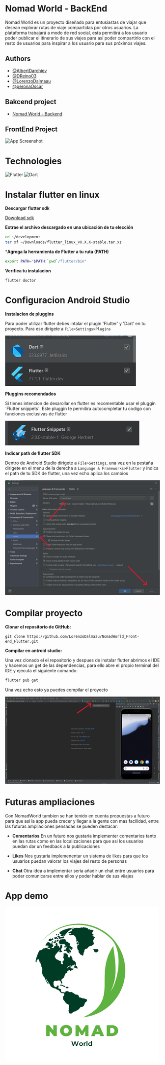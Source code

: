 # Nomad World - BackEnd

Nomad World es un proyecto diseñado para entusiastas de viajar que desean explorar rutas de viaje compartidas por otros usuarios. La plataforma trabajará a modo de red social, esta permitirá a los usuario poder publicar el itinerario de sus viajes para así poder compartirlo con el resto de usuarios para inspirar a los usuario para sus próximos viajes.

## Authors
- [@AlbertDarchiev](https://github.com/AlbertDarchiev)
- [@DReino03](https://github.com/DReino03) 
- [@LorenzoDalmaau](https://github.com/LorenzoDalmaau)
- [@peronaOscar](https://github.com/peronaOscar)


## Bakcend project
- [Nomad World - Backend](https://github.com/AlbertDarchiev/NomadWorld_BackEnd/tree/main)

## FrontEnd Project

![App Screenshot](https://ik.imagekit.io/albertITB/readme/Nomad%20World.png?updatedAt=1708598106088) 


# Technologies
![Flutter](https://img.shields.io/badge/Flutter-%2302569B.svg?style=for-the-badge&logo=Flutter&logoColor=white) ![Dart](https://img.shields.io/badge/dart-%230175C2.svg?style=for-the-badge&logo=dart&logoColor=white)


# Instalar flutter en linux

**Descargar flutter sdk**

[Download sdk](https://storage.googleapis.com/flutter_infra_release/releases/stable/linux/flutter_linux_3.19.1-stable.tar.xz)

**Extrae el archivo descargado en una ubicación de tu elección**

```bash
cd ~/development
tar xf ~/Downloads/flutter_linux_vX.X.X-stable.tar.xz
```

***Agrega la herramienta de Flutter a tu ruta (PATH)**

```bash
export PATH="$PATH:`pwd`/flutter/bin"
```

**Verifica tu instalacion**

```bash
flutter doctor
```

# Configuracion Android Studio

**Instalacion de pluggins**

Para poder utilizar flutter debes intalar el plugin 'Flutter' y 'Dart' en tu proyecto. Para eso dirigete a `File>Settings>Plugins`

![Plugins](readme_assets\pluggins_flutter.png) 

**Pluggins recomendados**

Si tienes intencion de desarollar en flutter es recomentable usar el pluggin ´Flutter snippets´. Este pluggin te permitira autocompletar tu codigo con funciones exclusivas de flutter

![Plugins](readme_assets\extra_pluggins_flutter.png) 

**Indicar path de flutter SDK**

Dentro de Android Studio dirigete a ``File>Settings``, una vez en la pestaña dirigete en el menu de la derecha a ``Language & Frameworks>Flutter`` y indica el path de tu SDK de flutter, una vez echo aplica los cambios

![Plugins](readme_assets\flutter_path.png) 

# Compilar proyecto

**Clonar el repositorio de GitHub:**

    git clone https://github.com/LorenzoDalmaau/NomadWorld_Front-end_Flutter.git
    
**Compilar en antroid studio:**

Una vez clonado el el repositorio y despues de instalar flutter abrimos el IDE y hacemos un get de las dependencias, para ello abre el propio terminal del IDE y ejecuta el siguiente comando:

```bash
flutter pub get
```

Una vez echo esto ya puedes compilar el proyecto

![Android studio](readme_assets\run_app_android.png) 


# Futuras ampliaciones

Con NomadWorld tambien se han tenido en cuenta propuestas a futuro para que asi la app pueda crecer y llegar a la gente con mas facilidad, entre las futuras ampliaciones pensadas se pueden destacar:

- **Comentarios**
    En un futuro nos gustaria implementer comentarios tanto en las rutas como en las localizaciones para que asi los usuarios puedan dar un feedback a la publicaciones

- **Likes**
    Nos gustaria implemenentar un sistema de likes para que los usuarios puedan valorar los viajes del resto de personas

- **Chat**
    Otra idea a implementar seria añadir un chat entre usuarios para poder comunicarse entre ellos y poder hablar de sus viiajes


# App demo

[![Nomad demo](readme_assets\nomad_logo.png)](https://drive.google.com/file/d/1-0WSB1DX14HbdtZ1kP_jioV7YqaoEEZ8/view)